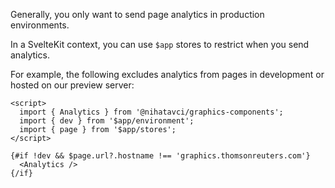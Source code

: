 Generally, you only want to send page analytics in production environments.

In a SvelteKit context, you can use `$app` stores to restrict when you send analytics.

For example, the following excludes analytics from pages in development or hosted on our preview server:

```svelte
<script>
  import { Analytics } from '@nihatavci/graphics-components';
  import { dev } from '$app/environment';
  import { page } from '$app/stores';
</script>

{#if !dev && $page.url?.hostname !== 'graphics.thomsonreuters.com'}
  <Analytics />
{/if}
```
